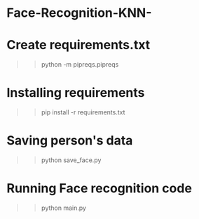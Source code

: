 # Face-Recognition-KNN-

# Create requirements.txt
>> python -m pipreqs.pipreqs

# Installing requirements
>> pip install -r requirements.txt

# Saving person's data
>> python save_face.py

# Running Face recognition code
>> python main.py

